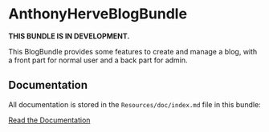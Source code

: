 # AnthonyHerveBlogBundle

**THIS BUNDLE IS IN DEVELOPMENT.**

This BlogBundle provides some features to create and manage a blog, with a front part for normal user 
and a back part for admin.

## Documentation

All documentation is stored in the `Resources/doc/index.md` file in this bundle:

[Read the Documentation](Resources/doc/index.md)